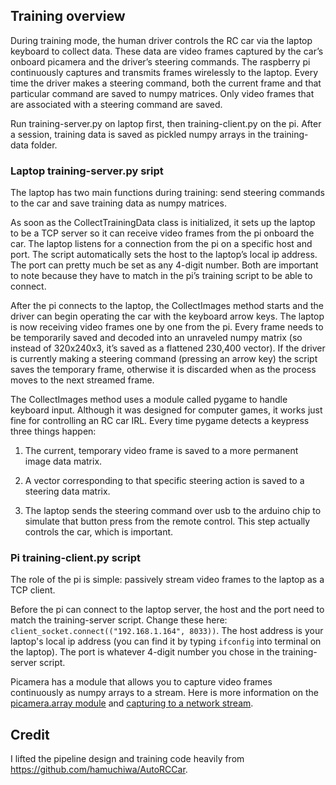 ## Training overview

During training mode, the human driver controls the RC car via the laptop keyboard to collect data. These data are video frames captured  by the car’s onboard picamera and the driver’s steering commands. The raspberry pi continuously captures and transmits frames wirelessly to the laptop. Every time the driver makes a steering command, both the current frame and that particular command are saved to numpy matrices. Only video frames that are associated with a steering command are saved.

Run training-server.py on laptop first, then training-client.py on the pi. After a session, training data is saved as pickled numpy arrays in the training-data folder.

### Laptop training-server.py sript

The laptop has two main functions during training: send steering commands to the car and save training data as numpy matrices.

As soon as the CollectTrainingData class is initialized, it sets up the laptop to be a TCP server so it can receive video frames from the pi onboard the car. The laptop listens for a connection from the pi on a specific host and port. The script automatically sets the host to the laptop’s local ip address. The port can pretty much be set as any 4-digit number. Both are important to note because they have to match in the pi’s training script to be able to connect.

After the pi connects to the laptop, the CollectImages method starts and the driver can begin operating the car with the keyboard arrow keys. The laptop is now receiving video frames one by one from the pi. Every frame needs to be temporarily saved and decoded into an unraveled numpy matrix (so instead of 320x240x3, it’s saved as a flattened 230,400 vector). If the driver is currently making a steering command (pressing an arrow key) the script saves the temporary frame, otherwise it is discarded when as the process moves to the next streamed frame.

The CollectImages method uses a module called pygame to handle keyboard input. Although it was designed for computer games, it works just fine for controlling an RC car IRL. Every time pygame detects a keypress three things happen:

1. The current, temporary video frame is saved to a more permanent image data matrix.

2. A vector corresponding to that specific steering action is saved to a steering data matrix.

3. The laptop sends the steering command over usb to the arduino chip to simulate that button press from the remote control. This step actually controls the car, which is important.


### Pi training-client.py script

The role of the pi is simple: passively stream video frames to the laptop as a TCP client.

Before the pi can connect to the laptop server, the host and the port need to match the training-server script. Change these here: `client_socket.connect(("192.168.1.164", 8033))`. The host address is your laptop's local ip address (you can find it by typing `ifconfig` into terminal on the laptop). The port is whatever 4-digit number you chose in the training-server script.

Picamera has a module that allows you to capture video frames continuously as numpy arrays to a stream. Here is more information on the [picamera.array module](http://picamera.readthedocs.io/en/release-1.10/api_array.html) and [capturing to a network stream](http://picamera.readthedocs.io/en/release-1.10/recipes1.html#capturing-to-a-network-stream).


## Credit

I lifted the pipeline design and training code heavily from https://github.com/hamuchiwa/AutoRCCar.

